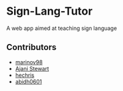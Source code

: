 # Sign-Lang-Tutor
A web app aimed at teaching sign language 

## Contributors
- [marinov98](https://github.com/marinov98)
- [Ajani Stewart](https://github.com/AjaniStewart)
- [hechris](https://github.com/hecris)
- [abidh0601](https://github.com/abidh0601)

